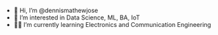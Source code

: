 - 👋 Hi, I’m @dennismathewjose
- 👀 I’m interested in Data Science, ML, BA, IoT
- 👨‍🎓 I’m currently learning Electronics and Communication Engineering
<!---
dennismathewjose/dennismathewjose is a ✨ special ✨ repository because its `README.md` (this file) appears on your GitHub profile.
You can click the Preview link to take a look at your changes.
--->
